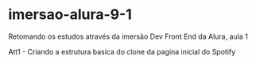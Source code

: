 # imersao-alura-9-1
Retomando os estudos através da imersão Dev Front End da Alura, aula 1

Att1 - Criando a estrutura basica do clone da pagina inicial do Spotify